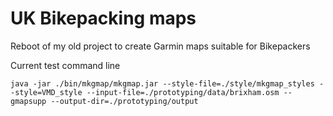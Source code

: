 # UK Bikepacking maps

Reboot of my old project to create Garmin maps suitable for Bikepackers

Current test command line

```shell
java -jar ./bin/mkgmap/mkgmap.jar --style-file=./style/mkgmap_styles --style=VMD_style --input-file=./prototyping/data/brixham.osm --gmapsupp --output-dir=./prototyping/output
```